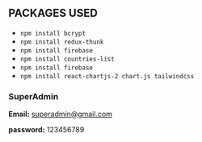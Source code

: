 ## PACKAGES USED

- `npm install bcrypt`
- `npm install redux-thunk`
- `npm install firebase`
- `npm install countries-list`
- `npm install firebase`
- `npm install react-chartjs-2 chart.js tailwindcss`


### SuperAdmin

**Email:** superadmin@gmail.com

**password:** 123456789
